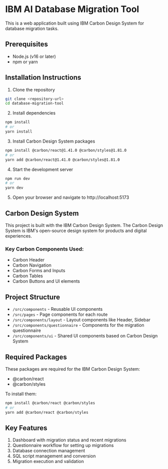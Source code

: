 
# IBM AI Database Migration Tool

This is a web application built using IBM Carbon Design System for database migration tasks.

## Prerequisites

- Node.js (v16 or later)
- npm or yarn

## Installation Instructions

1. Clone the repository
```bash
git clone <repository-url>
cd database-migration-tool
```

2. Install dependencies
```bash
npm install
# or
yarn install
```

3. Install Carbon Design System packages
```bash
npm install @carbon/react@1.41.0 @carbon/styles@1.81.0
# or
yarn add @carbon/react@1.41.0 @carbon/styles@1.81.0
```

4. Start the development server
```bash
npm run dev
# or
yarn dev
```

5. Open your browser and navigate to http://localhost:5173

## Carbon Design System

This project is built with the IBM Carbon Design System. The Carbon Design System is IBM's open-source design system for products and digital experiences.

### Key Carbon Components Used:
- Carbon Header
- Carbon Navigation
- Carbon Forms and Inputs
- Carbon Tables
- Carbon Buttons and UI elements

## Project Structure

- `/src/components` - Reusable UI components
- `/src/pages` - Page components for each route
- `/src/components/layout` - Layout components like Header, Sidebar
- `/src/components/questionnaire` - Components for the migration questionnaire
- `/src/components/ui` - Shared UI components based on Carbon Design System

## Required Packages

These packages are required for the IBM Carbon Design System:
- @carbon/react
- @carbon/styles

To install them:
```bash
npm install @carbon/react @carbon/styles
# or
yarn add @carbon/react @carbon/styles
```

## Key Features

1. Dashboard with migration status and recent migrations
2. Questionnaire workflow for setting up migrations
3. Database connection management
4. SQL script management and conversion
5. Migration execution and validation
